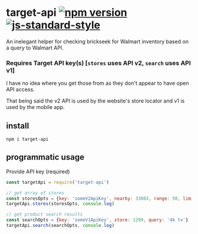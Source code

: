 # target-api   [![npm version](https://badge.fury.io/js/target-api.svg)](http://badge.fury.io/js/target-api)   [![js-standard-style](https://img.shields.io/badge/code%20style-standard-brightgreen.svg?style=flat)](https://github.com/feross/standard)

An inelegant helper for checking brickseek for Walmart inventory based on a query to Walmart API.

### Requires Target API key(s) [`stores` uses API v2, `search` uses API v1]
I have no idea where you get those from as they don't appear to have open API access.

That being said the v2 API is used by the website's store locator and v1 is used by the mobile app.

## install
`npm i target-api`

## programmatic usage

Provide API key (required)
```javascript
const targetApi = require('target-api')

// get array of stores
const storesOpts = {key: 'someV2ApiKey', nearby: 33803, range: 50, limit: 50}
targetApi.stores(storesOpts, console.log)

// get product search results
const searchOpts = {key: 'someV1ApiKey', store: 1299, query: '4k tv'}
targetApi.search(searchOpts, console.log)
```
